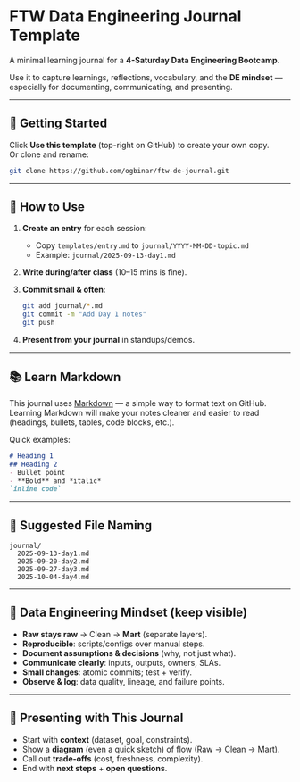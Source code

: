 
# FTW Data Engineering Journal Template

A minimal learning journal for a **4-Saturday Data Engineering Bootcamp**.  

Use it to capture learnings, reflections, vocabulary, and the **DE mindset** — especially for documenting, communicating, and presenting.

---

## 🚀 Getting Started

Click **Use this template** (top-right on GitHub) to create your own copy.  
Or clone and rename:

```bash
git clone https://github.com/ogbinar/ftw-de-journal.git
````

---

## 📝 How to Use

1. **Create an entry** for each session:

   * Copy `templates/entry.md` to `journal/YYYY-MM-DD-topic.md`
   * Example: `journal/2025-09-13-day1.md`

2. **Write during/after class** (10–15 mins is fine).

3. **Commit small & often**:

   ```bash
   git add journal/*.md
   git commit -m "Add Day 1 notes"
   git push
   ```

4. **Present from your journal** in standups/demos.

---

## 📚 Learn Markdown

This journal uses [Markdown](https://docs.github.com/en/get-started/writing-on-github/getting-started-with-writing-and-formatting-on-github/basic-writing-and-formatting-syntax) — a simple way to format text on GitHub.
Learning Markdown will make your notes cleaner and easier to read (headings, bullets, tables, code blocks, etc.).

Quick examples:

```markdown
# Heading 1
## Heading 2
- Bullet point
- **Bold** and *italic*
`inline code`
```

---

## 📂 Suggested File Naming

```
journal/
  2025-09-13-day1.md
  2025-09-20-day2.md
  2025-09-27-day3.md
  2025-10-04-day4.md
```

---

## 🧠 Data Engineering Mindset (keep visible)

* **Raw stays raw** → Clean → **Mart** (separate layers).
* **Reproducible**: scripts/configs over manual steps.
* **Document assumptions & decisions** (why, not just what).
* **Communicate clearly**: inputs, outputs, owners, SLAs.
* **Small changes**: atomic commits; test + verify.
* **Observe & log**: data quality, lineage, and failure points.

---

## 🎤 Presenting with This Journal

* Start with **context** (dataset, goal, constraints).
* Show a **diagram** (even a quick sketch) of flow (Raw → Clean → Mart).
* Call out **trade-offs** (cost, freshness, complexity).
* End with **next steps** + **open questions**.
